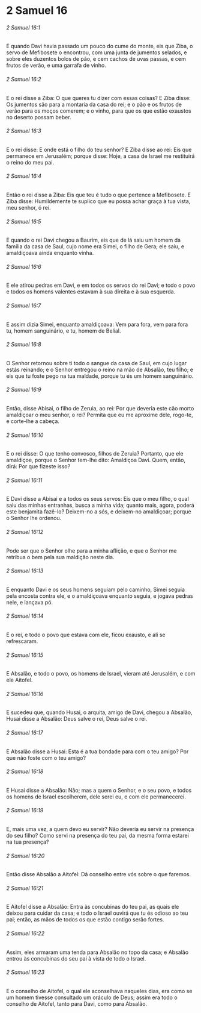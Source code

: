 # 2 Samuel 16

###### 2 Samuel 16:1

E quando Davi havia passado um pouco do cume do monte, eis que Ziba, o servo de Mefibosete o encontrou, com uma junta de jumentos selados, e sobre eles duzentos bolos de pão, e cem cachos de uvas passas, e cem frutos de verão, e uma garrafa de vinho.

###### 2 Samuel 16:2

E o rei disse a Ziba: O que queres tu dizer com essas coisas? E Ziba disse: Os jumentos são para a montaria da casa do rei; e o pão e os frutos de verão para os moços comerem; e o vinho, para que os que estão exaustos no deserto possam beber.

###### 2 Samuel 16:3

E o rei disse: E onde está o filho do teu senhor? E Ziba disse ao rei: Eis que permanece em Jerusalém; porque disse: Hoje, a casa de Israel me restituirá o reino do meu pai.

###### 2 Samuel 16:4

Então o rei disse a Ziba: Eis que teu é tudo o que pertence a Mefibosete. E Ziba disse: Humildemente te suplico que eu possa achar graça à tua vista, meu senhor, ó rei.

###### 2 Samuel 16:5

E quando o rei Davi chegou a Baurim, eis que de lá saiu um homem da família da casa de Saul, cujo nome era Simei, o filho de Gera; ele saiu, e amaldiçoava ainda enquanto vinha.

###### 2 Samuel 16:6

E ele atirou pedras em Davi, e em todos os servos do rei Davi; e todo o povo e todos os homens valentes estavam à sua direita e à sua esquerda.

###### 2 Samuel 16:7

E assim dizia Simei, enquanto amaldiçoava: Vem para fora, vem para fora tu, homem sanguinário, e tu, homem de Belial.

###### 2 Samuel 16:8

O Senhor retornou sobre ti todo o sangue da casa de Saul, em cujo lugar estás reinando; e o Senhor entregou o reino na mão de Absalão, teu filho; e eis que tu foste pego na tua maldade, porque tu és um homem sanguinário.

###### 2 Samuel 16:9

Então, disse Abisai, o filho de Zeruia, ao rei: Por que deveria este cão morto amaldiçoar o meu senhor, o rei? Permita que eu me aproxime dele, rogo-te, e corte-lhe a cabeça.

###### 2 Samuel 16:10

E o rei disse: O que tenho convosco, filhos de Zeruia? Portanto, que ele amaldiçoe, porque o Senhor tem-lhe dito: Amaldiçoa Davi. Quem, então, dirá: Por que fizeste isso?

###### 2 Samuel 16:11

E Davi disse a Abisai e a todos os seus servos: Eis que o meu filho, o qual saiu das minhas entranhas, busca a minha vida; quanto mais, agora, poderá este benjamita fazê-lo? Deixem-no a sós, e deixem-no amaldiçoar; porque o Senhor lhe ordenou.

###### 2 Samuel 16:12

Pode ser que o Senhor olhe para a minha aflição, e que o Senhor me retribua o bem pela sua maldição neste dia.

###### 2 Samuel 16:13

E enquanto Davi e os seus homens seguiam pelo caminho, Simei seguia pela encosta contra ele, e o amaldiçoava enquanto seguia, e jogava pedras nele, e lançava pó.

###### 2 Samuel 16:14

E o rei, e todo o povo que estava com ele, ficou exausto, e ali se refrescaram.

###### 2 Samuel 16:15

E Absalão, e todo o povo, os homens de Israel, vieram até Jerusalém, e com ele Aitofel.

###### 2 Samuel 16:16

E sucedeu que, quando Husai, o arquita, amigo de Davi, chegou a Absalão, Husai disse a Absalão: Deus salve o rei, Deus salve o rei.

###### 2 Samuel 16:17

E Absalão disse a Husai: Esta é a tua bondade para com o teu amigo? Por que não foste com o teu amigo?

###### 2 Samuel 16:18

E Husai disse a Absalão: Não; mas a quem o Senhor, e o seu povo, e todos os homens de Israel escolherem, dele serei eu, e com ele permanecerei.

###### 2 Samuel 16:19

E, mais uma vez, a quem devo eu servir? Não deveria eu servir na presença do seu filho? Como servi na presença do teu pai, da mesma forma estarei na tua presença?

###### 2 Samuel 16:20

Então disse Absalão a Aitofel: Dá conselho entre vós sobre o que faremos.

###### 2 Samuel 16:21

E Aitofel disse a Absalão: Entra às concubinas do teu pai, as quais ele deixou para cuidar da casa; e todo o Israel ouvirá que tu és odioso ao teu pai; então, as mãos de todos os que estão contigo serão fortes.

###### 2 Samuel 16:22

Assim, eles armaram uma tenda para Absalão no topo da casa; e Absalão entrou às concubinas do seu pai à vista de todo o Israel.

###### 2 Samuel 16:23

E o conselho de Aitofel, o qual ele aconselhava naqueles dias, era como se um homem tivesse consultado um oráculo de Deus; assim era todo o conselho de Aitofel, tanto para Davi, como para Absalão.

